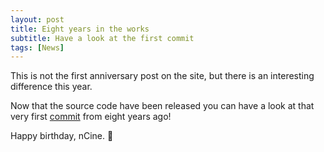 ```yaml
---
layout: post
title: Eight years in the works
subtitle: Have a look at the first commit
tags: [News]
---
```


This is not the first anniversary post on the site, but there is an interesting difference this year.

Now that the source code have been released you can have a look at that very first [commit](https://github.com/nCine/nCine/commit/6bf318de68ed5c453eaacd867c8e83c853f64edc) from eight years ago!

Happy birthday, nCine. :champagne:
